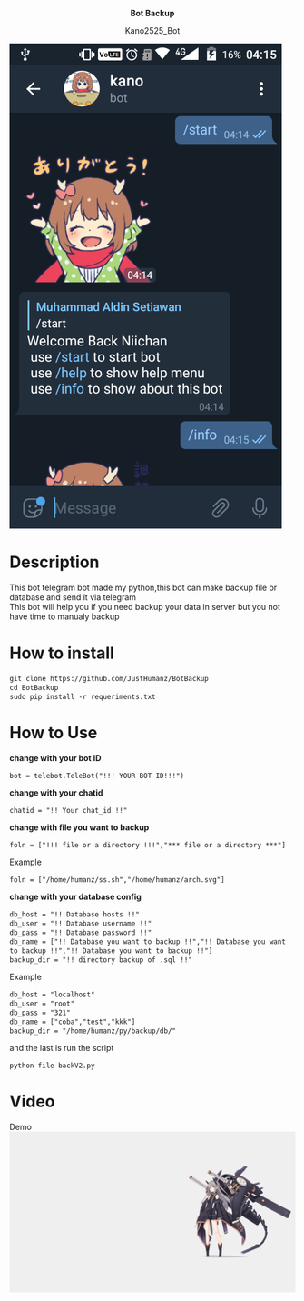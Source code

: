 <p align="center">
  <b> Bot Backup </b>
  </p>
<p align="center"> Kano2525_Bot </p>    

![screenshot](https://raw.githubusercontent.com/JustHumanz/BotBackup/master/img/SS.png)  

# Description  
This bot telegram bot made my python,this bot can make backup file or database and send it via telegram  
This bot will help you if you need backup your data in server but you not have time to manualy backup  

# How to install
```
git clone https://github.com/JustHumanz/BotBackup  
cd BotBackup  
sudo pip install -r requeriments.txt  
```

# How to Use
<b>change with your bot ID</b>  
```
bot = telebot.TeleBot("!!! YOUR BOT ID!!!")  
```
<b>change with your chatid</b>    
```
chatid = "!! Your chat_id !!"  
```  
<b>change with file you want to backup</b>   
```
foln = ["!!! file or a directory !!!","*** file or a directory ***"]
```
Example
```
foln = ["/home/humanz/ss.sh","/home/humanz/arch.svg"]
```
<b>change with your database config </b>
```
db_host = "!! Database hosts !!"
db_user = "!! Database username !!"
db_pass = "!! Database password !!"
db_name = ["!! Database you want to backup !!","!! Database you want to backup !!","!! Database you want to backup !!"]
backup_dir = "!! directory backup of .sql !!"
```
Example
```
db_host = "localhost"
db_user = "root"
db_pass = "321"
db_name = ["coba","test","kkk"]
backup_dir = "/home/humanz/py/backup/db/"
```
and the last is run the script
```
python file-backV2.py
```
# Video
Demo 
[![Watch the video](https://raw.githubusercontent.com/JustHumanz/BotBackup/master/img/wall.jpg)](https://youtu.be/445xePUtqas)
